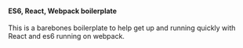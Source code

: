 #### ES6, React, Webpack boilerplate ####

This is a barebones boilerplate to help get up and running quickly with React and es6 running on webpack.